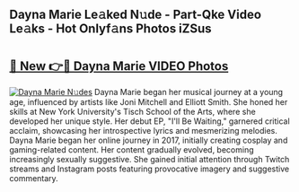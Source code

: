 ## Dayna Marie Le𝚊ked N𝚞de - Part-Qke Video Le𝚊ks - Hot Onlyf𝚊ns Photos iZSus

# <h2><a href="http://ab79936.deff.icu/?id=Dayna+Marie">🔗 New 👉🔴 Dayna Marie VIDEO Photos</a></h2>

[![Dayna Marie N𝚞des](https://i.imgur.com/rIISA9y.gif)](http://ab79936.deff.icu/?id=Dayna+Marie)
Dayna Marie began her musical journey at a young age, influenced by artists like Joni Mitchell and Elliott Smith. She honed her skills at New York University's Tisch School of the Arts, where she developed her unique style. Her debut EP, "I'll Be Waiting," garnered critical acclaim, showcasing her introspective lyrics and mesmerizing melodies. Dayna Marie began her online journey in 2017, initially creating cosplay and gaming-related content. Her content gradually evolved, becoming increasingly sexually suggestive. She gained initial attention through Twitch streams and Instagram posts featuring provocative imagery and suggestive commentary.
